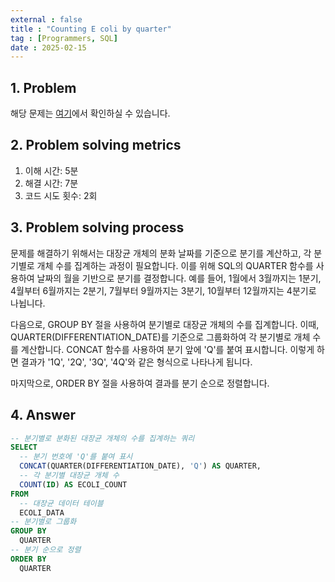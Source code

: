 ```yaml
---
external : false
title : "Counting E coli by quarter"
tag : [Programmers, SQL]
date : 2025-02-15
---
```


## 1. Problem

해당 문제는 [여기](https://school.programmers.co.kr/learn/courses/30/lessons/299308)에서 확인하실 수 있습니다.

## 2. Problem solving metrics

1. 이해 시간: 5분
2. 해결 시간: 7분
3. 코드 시도 횟수: 2회

## 3. Problem solving process

문제를 해결하기 위해서는 대장균 개체의 분화 날짜를 기준으로 분기를 계산하고, 각 분기별로 개체 수를 집계하는 과정이 필요합니다. 이를 위해 SQL의 QUARTER 함수를 사용하여 날짜의 월을 기반으로 분기를 결정합니다. 예를 들어, 1월에서 3월까지는 1분기, 4월부터 6월까지는 2분기, 7월부터 9월까지는 3분기, 10월부터 12월까지는 4분기로 나뉩니다.

다음으로, GROUP BY 절을 사용하여 분기별로 대장균 개체의 수를 집계합니다. 이때, QUARTER(DIFFERENTIATION_DATE)를 기준으로 그룹화하여 각 분기별로 개체 수를 계산합니다. CONCAT 함수를 사용하여 분기 앞에 'Q'를 붙여 표시합니다. 이렇게 하면 결과가 '1Q', '2Q', '3Q', '4Q'와 같은 형식으로 나타나게 됩니다.

마지막으로, ORDER BY 절을 사용하여 결과를 분기 순으로 정렬합니다.

## 4. Answer

```sql
-- 분기별로 분화된 대장균 개체의 수를 집계하는 쿼리
SELECT 
  -- 분기 번호에 'Q'를 붙여 표시
  CONCAT(QUARTER(DIFFERENTIATION_DATE), 'Q') AS QUARTER,
  -- 각 분기별 대장균 개체 수
  COUNT(ID) AS ECOLI_COUNT
FROM 
  -- 대장균 데이터 테이블
  ECOLI_DATA
-- 분기별로 그룹화
GROUP BY 
  QUARTER
-- 분기 순으로 정렬
ORDER BY 
  QUARTER
```
